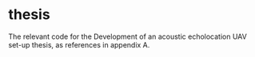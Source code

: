 # thesis
The relevant code for the Development of an acoustic echolocation UAV set-up thesis, as references in appendix A.
